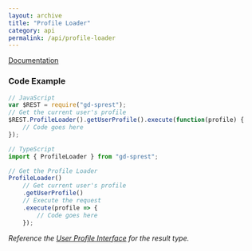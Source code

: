 ```yaml
---
layout: archive
title: "Profile Loader"
category: api
permalink: /api/profile-loader
---
```

[Documentation](https://msdn.microsoft.com/en-us/library/office/dn790354.aspx#bk_ProfileLoader)

### Code Example

```ts
// JavaScript
var $REST = require("gd-sprest");
// Get the current user's profile
$REST.ProfileLoader().getUserProfile().execute(function(profile) {
    // Code goes here
});

// TypeScript
import { ProfileLoader } from "gd-sprest";

// Get the Profile Loader
ProfileLoader()
    // Get current user's profile
    .getUserProfile()
    // Execute the request
    .execute(profile => {
        // Code goes here
    });
```

_Reference the [User Profile Interface](user-profile) for the result type._